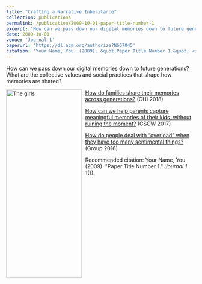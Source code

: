 ```yaml
---
title: "Crafting a Narrative Inheritance"
collection: publications
permalink: /publication/2009-10-01-paper-title-number-1
excerpt: "How can we pass down our digital memories down to future generations?"
date: 2009-10-01
venue: 'Journal 1'
paperurl: 'https://dl.acm.org/authorize?N667045'
citation: 'Your Name, You. (2009). &quot;Paper Title Number 1.&quot; <i>Journal 1</i>. 1(1).'
---
```

How can we pass down our digital memories down to future generations? What are the collective values and social practices that shape how memories are shared?

<img src='/images/kk_davidsgirls.jpg.png'
alt="The girls"
style="float: left; margin-right: 10px; height: 500px; width:200px;"/>


[How do families share their memories across generations?](https://dl.acm.org/authorize?N667045) (CHI 2018)

[How can we help parents capture meaningful memories of their kids, without ruining the moment?](http://seejazzwork.com/projects/capturing-childhood-memories/) (CSCW 2017)

[How do people deal with “overload” when they have too many sentimental things?](https://dl.acm.org/authorize?N40683) (Group 2016)

Recommended citation: Your Name, You. (2009). "Paper Title Number 1." <i>Journal 1</i>. 1(1).